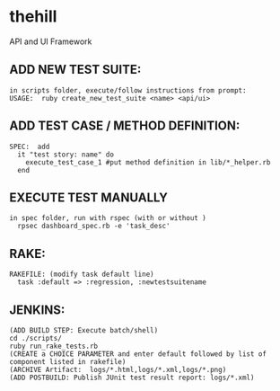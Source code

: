# thehill
API and UI Framework
  
## ADD NEW TEST SUITE:
    in scripts folder, execute/follow instructions from prompt:
    USAGE:  ruby create_new_test_suite <name> <api/ui>

## ADD TEST CASE / METHOD DEFINITION:
    SPEC:  add 
      it "test story: name" do
        execute_test_case_1 #put method definition in lib/*_helper.rb
      end

## EXECUTE TEST MANUALLY
    in spec folder, run with rspec (with or without )
      rpsec dashboard_spec.rb -e 'task_desc'

## RAKE: 
    RAKEFILE: (modify task default line)
      task :default => :regression, :newtestsuitename
         
## JENKINS: 
    (ADD BUILD STEP: Execute batch/shell)
    cd ./scripts/
    ruby run_rake_tests.rb
    (CREATE a CHOICE PARAMETER and enter default followed by list of component listed in rakefile)
    (ARCHIVE Artifact:  logs/*.html,logs/*.xml,logs/*.png)
    (ADD POSTBUILD: Publish JUnit test result report: logs/*.xml)
